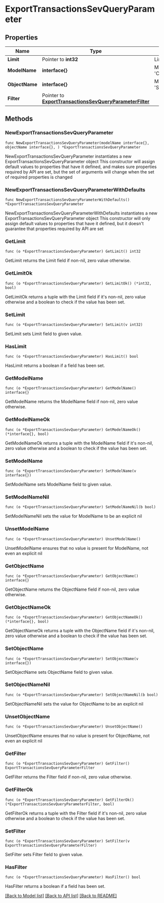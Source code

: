 # ExportTransactionsSevQueryParameter

## Properties

Name | Type | Description | Notes
------------ | ------------- | ------------- | -------------
**Limit** | Pointer to **int32** | Limit export | [optional] 
**ModelName** | **interface{}** | Model name, which is &#39;CheckAccountTransaction&#39; | 
**ObjectName** | **interface{}** | Model name, which is &#39;SevQuery&#39; | 
**Filter** | Pointer to [**ExportTransactionsSevQueryParameterFilter**](ExportTransactionsSevQueryParameterFilter.md) |  | [optional] 

## Methods

### NewExportTransactionsSevQueryParameter

`func NewExportTransactionsSevQueryParameter(modelName interface{}, objectName interface{}, ) *ExportTransactionsSevQueryParameter`

NewExportTransactionsSevQueryParameter instantiates a new ExportTransactionsSevQueryParameter object
This constructor will assign default values to properties that have it defined,
and makes sure properties required by API are set, but the set of arguments
will change when the set of required properties is changed

### NewExportTransactionsSevQueryParameterWithDefaults

`func NewExportTransactionsSevQueryParameterWithDefaults() *ExportTransactionsSevQueryParameter`

NewExportTransactionsSevQueryParameterWithDefaults instantiates a new ExportTransactionsSevQueryParameter object
This constructor will only assign default values to properties that have it defined,
but it doesn't guarantee that properties required by API are set

### GetLimit

`func (o *ExportTransactionsSevQueryParameter) GetLimit() int32`

GetLimit returns the Limit field if non-nil, zero value otherwise.

### GetLimitOk

`func (o *ExportTransactionsSevQueryParameter) GetLimitOk() (*int32, bool)`

GetLimitOk returns a tuple with the Limit field if it's non-nil, zero value otherwise
and a boolean to check if the value has been set.

### SetLimit

`func (o *ExportTransactionsSevQueryParameter) SetLimit(v int32)`

SetLimit sets Limit field to given value.

### HasLimit

`func (o *ExportTransactionsSevQueryParameter) HasLimit() bool`

HasLimit returns a boolean if a field has been set.

### GetModelName

`func (o *ExportTransactionsSevQueryParameter) GetModelName() interface{}`

GetModelName returns the ModelName field if non-nil, zero value otherwise.

### GetModelNameOk

`func (o *ExportTransactionsSevQueryParameter) GetModelNameOk() (*interface{}, bool)`

GetModelNameOk returns a tuple with the ModelName field if it's non-nil, zero value otherwise
and a boolean to check if the value has been set.

### SetModelName

`func (o *ExportTransactionsSevQueryParameter) SetModelName(v interface{})`

SetModelName sets ModelName field to given value.


### SetModelNameNil

`func (o *ExportTransactionsSevQueryParameter) SetModelNameNil(b bool)`

 SetModelNameNil sets the value for ModelName to be an explicit nil

### UnsetModelName
`func (o *ExportTransactionsSevQueryParameter) UnsetModelName()`

UnsetModelName ensures that no value is present for ModelName, not even an explicit nil
### GetObjectName

`func (o *ExportTransactionsSevQueryParameter) GetObjectName() interface{}`

GetObjectName returns the ObjectName field if non-nil, zero value otherwise.

### GetObjectNameOk

`func (o *ExportTransactionsSevQueryParameter) GetObjectNameOk() (*interface{}, bool)`

GetObjectNameOk returns a tuple with the ObjectName field if it's non-nil, zero value otherwise
and a boolean to check if the value has been set.

### SetObjectName

`func (o *ExportTransactionsSevQueryParameter) SetObjectName(v interface{})`

SetObjectName sets ObjectName field to given value.


### SetObjectNameNil

`func (o *ExportTransactionsSevQueryParameter) SetObjectNameNil(b bool)`

 SetObjectNameNil sets the value for ObjectName to be an explicit nil

### UnsetObjectName
`func (o *ExportTransactionsSevQueryParameter) UnsetObjectName()`

UnsetObjectName ensures that no value is present for ObjectName, not even an explicit nil
### GetFilter

`func (o *ExportTransactionsSevQueryParameter) GetFilter() ExportTransactionsSevQueryParameterFilter`

GetFilter returns the Filter field if non-nil, zero value otherwise.

### GetFilterOk

`func (o *ExportTransactionsSevQueryParameter) GetFilterOk() (*ExportTransactionsSevQueryParameterFilter, bool)`

GetFilterOk returns a tuple with the Filter field if it's non-nil, zero value otherwise
and a boolean to check if the value has been set.

### SetFilter

`func (o *ExportTransactionsSevQueryParameter) SetFilter(v ExportTransactionsSevQueryParameterFilter)`

SetFilter sets Filter field to given value.

### HasFilter

`func (o *ExportTransactionsSevQueryParameter) HasFilter() bool`

HasFilter returns a boolean if a field has been set.


[[Back to Model list]](../README.md#documentation-for-models) [[Back to API list]](../README.md#documentation-for-api-endpoints) [[Back to README]](../README.md)


